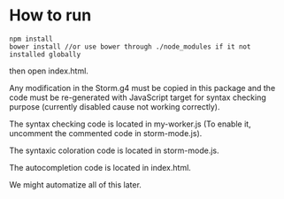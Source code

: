 # How to run

```shell
npm install
bower install //or use bower through ./node_modules if it not installed globally
```
then open index.html.

Any modification in the Storm.g4 must be copied in this package
and the code must be re-generated with JavaScript target for syntax
checking purpose (currently disabled cause not working correctly).

The syntax checking code is located in my-worker.js
(To enable it, uncomment the commented code in storm-mode.js).

The syntaxic coloration code is located in storm-mode.js.

The autocompletion code is located in index.html.

We might automatize all of this later.